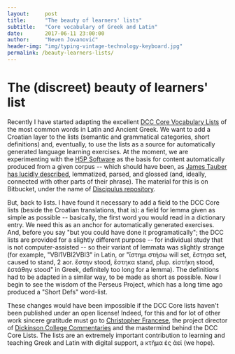 ```yaml
---
layout:     post
title:      "The beauty of learners' lists"
subtitle:   "Core vocabulary of Greek and Latin"
date:       2017-06-11 23:00:00
author:     "Neven Jovanović"
header-img: "img/typing-vintage-technology-keyboard.jpg"
permalink: /beauty-learners-lists/
---
```


# The (discreet) beauty of learners' list

Recently I have started adapting the excellent [DCC Core Vocabulary Lists](http://dcc.dickinson.edu/vocab/core-vocabulary) of the most common words in Latin and Ancient Greek. We want to add a Croatian layer to the lists (semantic and grammatical categories, short definitions) and, eventually, to use the lists as a source for automatically generated language learning exercises. At the moment, we are experimenting with the [H5P Software](https://h5p.org/) as the basis for content automatically produced from a given corpus -- which should have been, as [James Tauber has lucidly described](https://jktauber.com/2015/11/07/generating-readers/), lemmatized, parsed, and glossed (and, ideally, connected with other parts of their phrase). The material for this is on Bitbucket, under the name of [Discipulus repository](https://bitbucket.org/nevenjovanovic/discipulus).

But, back to lists. I have found it necessary to add a field to the DCC Core lists (beside the Croatian translations, that is): a field for lemma given as simple as possible -- basically, the first word you would read in a dictionary entry. We need this as an anchor for automatically generated exercises. And, before you say "but you could have done it programatically"; the DCC lists are provided for a slightly different purpose -- for individual study that is not computer-assisted -- so their variant of lemmata was slightly strange (for example, "VBI1VBI2VBI3" in Latin, or "ἵστημι στήσω will set, ἔστησα set, caused to stand, 2 aor. ἔστην stood, ἕστηκα stand, plup. εἱστήκη stood, ἐστάθην stood" in Greek, definitely too long for a lemma). The definitions had to be adapted in a similar way, to be made as short as possible. Now I begin to see the wisdom of the Perseus Project, which has a long time ago produced a "Short Defs" word-list.

These changes would have been impossible if the DCC Core lists haven't been published under an open license! Indeed, for this and for lot of other work sincere gratitude must go to [Christopher Francese](http://dco.dickinson.edu/people/christopher-francese), the project director of [Dickinson College Commentaries](http://dcc.dickinson.edu/) and the mastermind behind the DCC Core Lists. The lists are an extremely important contribution to learning and teaching Greek and Latin with digital support, a κτῆμα ἐς ἀεί (we hope).
